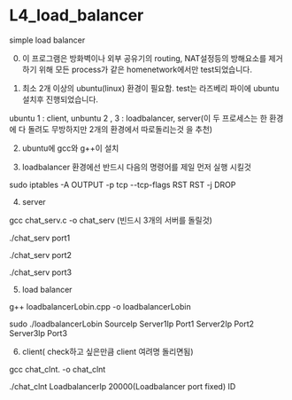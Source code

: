 # L4_load_balancer

simple load balancer

0. 이 프로그램은 방화벽이나 외부 공유기의 routing, NAT설정등의 방해요소를 제거하기 위해 모든 process가 같은 homenetwork에서만 test되었습니다. 

1. 최소 2개 이상의 ubuntu(linux) 환경이 필요함. test는 라즈베리 파이에 ubuntu 설치후 진행되었습니다.

ubuntu 1 : client, unbuntu 2 , 3 : loadbalancer, server(이 두 프로세스는 한 환경에 다 돌려도 무방하지만 2개의 환경에서 따로돌리는것 을 추천)

2. ubuntu에 gcc와 g++이 설치

3. loadbalancer 환경에선 반드시 다음의 명령어를 제일 먼저 실행 시킬것

sudo iptables -A OUTPUT -p tcp --tcp-flags RST RST -j DROP

4. server

gcc chat_serv.c -o chat_serv (빈드시 3개의 서버를 돌릴것)

./chat_serv port1

./chat_serv port2

./chat_serv port3

5. load balancer

g++ loadbalancerLobin.cpp -o loadbalancerLobin

sudo ./loadbalancerLobin SourceIp Server1Ip Port1 Server2Ip Port2 Server3Ip Port3

6. client( check하고 싶은만큼 client 여려명 돌리면됨)

gcc chat_clnt. -o chat_clnt

./chat_clnt LoadbalancerIp 20000(Loadbalancer port fixed) ID







 
